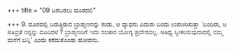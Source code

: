 +++
title = "09 ಬರಬರಲು ದೂರದಲಿ"

+++
9. ದೂರದಲ್ಲಿ ಬರುತ್ತಿರುವ ಬ್ರಾಹ್ಮಣನನ್ನು ಕಂಡು, ಆ ವ್ಯಾಧನು ಎದುರು ಬಂದು ಉಪಚರಿಸುತ್ತಾ `ಬಂದಿರಾ, ಆ ಪತಿವ್ರತೆ ನನ್ನನ್ನು ದೂರಿದಳೆ ? ಬ್ರಾಹ್ಮಣರಿಗೆ ಇದು ಸಂಚಾರ ಯೋಗ್ಯ ಪ್ರದೇಶವಲ್ಲ. ಆತಿಥ್ಯ ಸ್ವೀಕರಿಸುವುದಾದಲ್ಲಿ ನಮ್ಮ ಮನೆಗೆ ಬನ್ನಿ' ಎಂದು ಕರೆದುಕೊಂಡು ಹೋದನು.